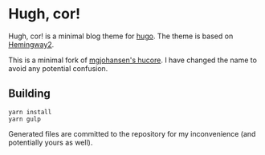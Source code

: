# Hugh, cor!

Hugh, cor! is a minimal blog theme for [hugo](https://gohugo.io). The theme is based on [Hemingway2](https://gitlab.com/beli3ver/hemingway2).

This is a minimal fork of [mgjohansen's hucore](https://github.com/mgjohansen/hucore). I have changed the name to avoid any potential confusion.

## Building

```
yarn install
yarn gulp
```

Generated files are committed to the repository for my inconvenience (and potentially yours as well).
